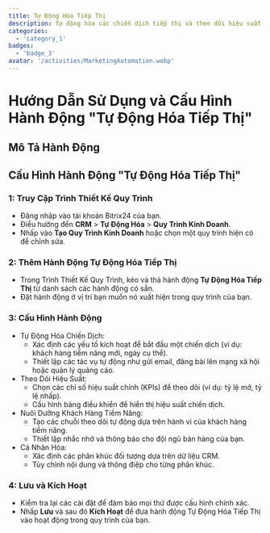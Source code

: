 ```yaml
---
title: Tự Động Hóa Tiếp Thị
description: Tự động hóa các chiến dịch tiếp thị và theo dõi hiệu suất của chúng.
categories: 
  - 'category_1'
badges: 
  - 'badge_3'
avatar: '/activities/MarketingAutomation.webp'
---
```

# Hướng Dẫn Sử Dụng và Cấu Hình Hành Động "Tự Động Hóa Tiếp Thị"

## Mô Tả Hành Động

## **Cấu Hình Hành Động "Tự Động Hóa Tiếp Thị"**

### 1: Truy Cập Trình Thiết Kế Quy Trình
- Đăng nhập vào tài khoản Bitrix24 của bạn.
- Điều hướng đến **CRM** > **Tự Động Hóa** > **Quy Trình Kinh Doanh**.
- Nhấp vào **Tạo Quy Trình Kinh Doanh** hoặc chọn một quy trình hiện có để chỉnh sửa.

### 2: Thêm Hành Động Tự Động Hóa Tiếp Thị
- Trong Trình Thiết Kế Quy Trình, kéo và thả hành động **Tự Động Hóa Tiếp Thị** từ danh sách các hành động có sẵn.
- Đặt hành động ở vị trí bạn muốn nó xuất hiện trong quy trình của bạn.

### 3: Cấu Hình Hành Động
- Tự Động Hóa Chiến Dịch:
  - Xác định các yếu tố kích hoạt để bắt đầu một chiến dịch (ví dụ: khách hàng tiềm năng mới, ngày cụ thể).
  - Thiết lập các tác vụ tự động như gửi email, đăng bài lên mạng xã hội hoặc quản lý quảng cáo.
- Theo Dõi Hiệu Suất:
  - Chọn các chỉ số hiệu suất chính (KPIs) để theo dõi (ví dụ: tỷ lệ mở, tỷ lệ nhấp).
  - Cấu hình bảng điều khiển để hiển thị hiệu suất chiến dịch.
- Nuôi Dưỡng Khách Hàng Tiềm Năng:
  - Tạo các chuỗi theo dõi tự động dựa trên hành vi của khách hàng tiềm năng.
  - Thiết lập nhắc nhở và thông báo cho đội ngũ bán hàng của bạn.
- Cá Nhân Hóa:
  - Xác định các phân khúc đối tượng dựa trên dữ liệu CRM.
  - Tùy chỉnh nội dung và thông điệp cho từng phân khúc.

### 4: Lưu và Kích Hoạt
- Kiểm tra lại các cài đặt để đảm bảo mọi thứ được cấu hình chính xác.
- Nhấp **Lưu** và sau đó **Kích Hoạt** để đưa hành động Tự Động Hóa Tiếp Thị vào hoạt động trong quy trình của bạn.